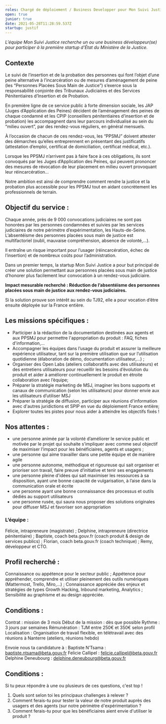 ```yaml
---
roles: Chargé de déploiement / Business Developper pour Mon Suivi Justice
open: true
junior: true
date: 2021-05-28T11:28:59.537Z
startup: justif
---
```

*L’équipe Mon Suivi Justice recherche un ou une business développeur(se) pour participer à la première startup d’État du Ministère de la Justice.*

## Contexte

Le suivi de l’insertion et de la probation des personnes qui font l’objet d’une peine alternative à l’incarcération ou de mesures d’aménagement de peine (les “Personnes Placées Sous Main de Justice”) s’exerce sous la responsabilité conjointe des Tribunaux Judiciaires et des Services Pénitentiaires d’Insertion et de Probation. 

En première ligne de ce service public à forte dimension sociale, les JAP (Juges d’Application des Peines) décident de l’aménagement des peines de chaque condamné et les CPIP (conseillers pénitentiaires d’insertion et de probation) les accompagnent dans leur parcours individualisé au sein du “milieu ouvert”, par des rendez-vous réguliers, en général mensuels.

À l’occasion de chacun de ces rendez-vous, les “PPSMJ” doivent attester des démarches qu’elles entreprennent en présentant des justificatifs (attestation d’emploi, certificat de domiciliation, certificat médical, etc.).

Lorsque les PPSMJ n’arrivent pas à faire face à ces obligations, ils sont convoqués par les Juges d’Application des Peines, qui peuvent prononcer des mesures de révocation de leur placement en milieu ouvert provoquant leur réincarcération…

Notre ambition est ainsi de comprendre comment rendre la justice et la probation plus accessible pour les PPSMJ tout en aidant concrètement les professionnels de terrain.

## Objectif du service :

Chaque année, près de 9 000 convocations judiciaires ne sont pas honorées par les personnes condamnées et suivies par les services judiciaires de notre périmètre d’expérimentation, les Hauts-de-Seine. L’absentéisme des personnes placées sous main de justice est multifactoriel (oubli, mauvaise compréhension, absence de volonté,…).

Il entraîne un risque important pour l’usager (réincarcération, échec de l’insertion) et de nombreux coûts pour l’administration.

Dans un premier temps, la startup Mon Suivi Justice a pour but principal de créer une solution permettant aux personnes placées sous main de justice d’honorer plus facilement leur convocation à un rendez-vous judiciaire.

**Impact mesurable recherché : Réduction de l’absentéisme des personnes placées sous main de justice aux rendez-vous judiciaires.** 

Si la solution prouve son intérêt au sein du TJ92, elle a pour vocation d’être ensuite déployée sur la France entière.

## Les missions spécifiques :

* Participer à la rédaction de la documentation destinées aux agents et aux PPSMJ pour permettre l'appropriation du produit : FAQ, fiches d'information,... 
* Accompagner les équipes dans l’usage du produit et assurer la meilleure expérience utilisateur, tant sur la première utilisation que sur l’utilisation quotidienne (élaboration de démo, documentation utilisateur,...) ;
* Organiser des Open Labs (ateliers collaboratifs avec des utilisateurs) et des entretiens utilisateurs pour recueillir les besoins d’évolution du produit et aider à améliorer continuellement le produit en étroite collaboration avec l’équipe; 
* Préparer la stratégie marketing de MSJ, imaginer les bons supports et canaux de communication (selon les utilisateurs) pour donner envie aux les utilisateurs d’utiliser MSJ 
* Préparer la stratégie de diffusion, participer aux réunions d'information avec d'autres juridictions et SPIP en vue du déploiement France entière;
* Explorer toutes les pistes pour nous aider à atteindre les objectifs fixés ! 

## Nos attentes :

* une personne animée par la volonté d’améliorer le service public et motivée par le projet qui souhaite s’impliquer avec comme seul objectif de maximiser l’impact pour les bénéficiaires, agents et usagers ;
* une personne qui aime travailler dans une petite équipe et de manière agile
* une personne autonome, méthodique et rigoureuse qui sait organiser et prioriser son travail, faire preuve d’initiative et tenir ses engagements
* une personne pleine d'idées qui sait maximiser les ressources à sa disposition, ayant une bonne capacité de vulgarisation, à l’aise dans la communication orale et écrite
* une personne ayant une bonne connaissance des processus et outils dédiés au support utilisateurs
* une personne rusée, qui saura nous proposer des solutions originales pour diffuser MSJ et favoriser son appropriation

### L’équipe :

Félicie, intrapreneure (magistrate) ;
Delphine, intrapreneure (directrice pénitentiaire) ;
Baptiste, coach beta.gouv.fr (coach produit & design de services publics) ;
Florian, coach beta.gouv.fr (coach technique) ;
Remy, développeur et CTO.

## Profil recherché :

Connaissance ou appétence pour le secteur public ;
Appétence pour appréhender, comprendre et utiliser pleinement des outils numériques (Mattermost, Trello, Miro,…) ;
Connaissance appréciée des enjeux et stratégies de types Growth Hacking, Inbound marketing, Analytics ;
Sensibilité au graphisme et au design appréciée.

## Conditions :

Contrat : mission de 3 mois 
Début de la mission : dès que possible
Rythme : 3 jours par semaines
Rémunération : TJM entre 250€ et 350€ selon profil
Localisation : Organisation de travail flexible, en télétravail avec des réunions à Nanterre (ateliers, réunions hebdo)

Envoie nous ta candidature à :
Baptiste N’Tsama : baptiste.ntsama@beta.gouv.fr
Felicie Callipel : felicie.callipel@beta.gouv.fr
Delphine Deneubourg : delphine.deneubourg@beta.gouv.fr

## Conditions :

Si tu peux répondre à une ou plusieurs de ces questions, c'est top !

1. Quels sont selon toi les principaux challenges à relever ?
2. Comment ferais-tu pour tester la valeur de notre produit auprès des usagers et des agents (sur notre périmètre d'expérimentation ? 
3. Comment ferais-tu pour que les bénéficiaires aient envie d'utiliser le produit ? 